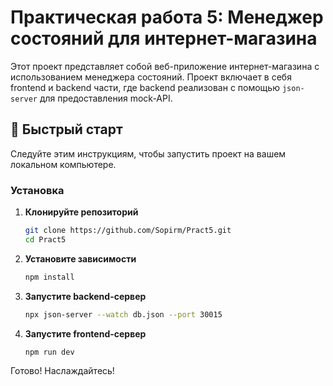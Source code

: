 # Практическая работа 5: Менеджер состояний для интернет-магазина

Этот проект представляет собой веб-приложение интернет-магазина с использованием менеджера состояний. Проект включает в себя frontend и backend части, где backend реализован с помощью `json-server` для предоставления mock-API.

## 🚀 Быстрый старт

Следуйте этим инструкциям, чтобы запустить проект на вашем локальном компьютере.

### Установка

1. **Клонируйте репозиторий**
   ```bash
   git clone https://github.com/Sopirm/Pract5.git
   cd Pract5
2. **Установите зависимости**
   ```bash
   npm install
4. **Запустите backend-сервер**
   ```bash
   npx json-server --watch db.json --port 30015
6. **Запустите frontend-сервер**
   ```bash
   npm run dev
Готово! Наслаждайтесь!
